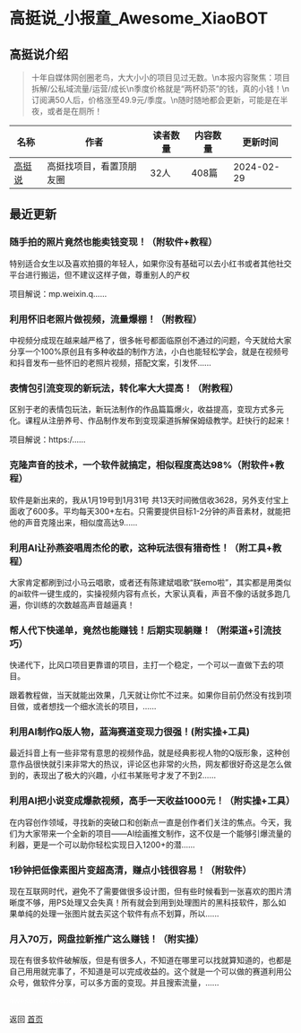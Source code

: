 # 高挺说_小报童_Awesome_XiaoBOT

## 高挺说介绍
> 十年自媒体网创圈老鸟，大大小小的项目见过无数。\n本报内容聚焦：项目拆解/公私域流量/运营/成长\n季度价格就是“两杯奶茶”的钱，真的小钱！\n订阅满50人后，价格涨至49.9元/季度。\n随时随地都会更新，可能是在半夜，或者是在厕所！  
  


|名称|作者|读者数量|内容数量|更新时间|
|---|---|---|---|---|
|[高挺说](https://xiaobot.net/p/gt20240102?refer=0b133df9-27dc-423b-8101-639049001c13)|高挺找项目，看置顶朋友圈|32人|408篇|2024-02-29|

## 最近更新
### 随手拍的照片竟然也能卖钱变现！（附软件+教程）

特别适合女生以及喜欢拍摄的年轻人，如果你没有基础可以去小红书或者其他社交平台进行搬运，但不建议这样子做，尊重别人的产权

项目解说：mp.weixin.q......

### 利用怀旧老照片做视频，流量爆棚！（附教程）

中视频分成现在越来越严格了，很多帐号都面临原创不通过的问题，今天就给大家分享一个100%原创且有多种收益的制作方法，小白也能轻松学会，就是在视频号和抖音发布一些怀旧的老照片视频，搭配文案，引发怀......

### 表情包引流变现的新玩法，转化率大大提高！（附教程）

区别于老的表情包玩法，新玩法制作的作品篇篇爆火，收益提高，变现方式多元化。课程从注册养号、作品制作发布到变现渠道拆解保姆级教学。赶快行的起来！

项目解说：https:/......

### 克隆声音的技术，一个软件就搞定，相似程度高达98%（附软件+教程）

软件是新出来的，我从1月19号到1月31号
共13天时间微信收3628，另外支付宝上面收了600多。平均每天300+左右。只需要提供目标1-2分钟的声音素材，就能把他的声音克隆出来，相似度高达9......

### 利用AI让孙燕姿唱周杰伦的歌，这种玩法很有猎奇性！（附工具+教程）

大家肯定都刷到过小马云唱歌，或者还有陈建斌唱歌“朕emo啦”，其实都是用类似的ai软件一键生成的，实操视频内容有点长，大家认真看，声音不像的话就多跑几遍，你训练的次数越高声音越逼真！

### 帮人代下快递单，竟然也能赚钱！后期实现躺赚！（附渠道+引流技巧）

快递代下，比风口项目更靠谱的项目，主打一个稳定，一个可以一直做下去的项目。

跟着教程做，当天就能出效果，几天就让你忙不过来。如果你目前仍然没有找到项目做，或者想找一个细水流长的项目，......

### 利用AI制作Q版人物，蓝海赛道变现力很强！(附实操+工具)

最近抖音上有一些非常有意思的视频作品，就是经典影视人物的Q版形象，这种创意作品很快就引来非常大的热议，评论区也非常的火热，网友都很好奇这是怎么做到的，表现出了极大的兴趣，小红书某账号才发了不到2......

### 利用AI把小说变成爆款视频，高手一天收益1000元！（附实操+工具）

在内容创作领域，寻找新的突破口和创新点一直是创作者们关注的焦点。今天，我们为大家带来一个全新的项目——AI绘画推文制作，这不仅是一个能够引爆流量的利器，更是一个可以助你轻松实现日入1200+的潜......

### 1秒钟把低像素图片变超高清，赚点小钱很容易！（附软件）

现在互联网时代，避免不了需要做很多设计图，但有些时候看到一张喜欢的图片清晰度不够，用PS处理又会失真！所有就会到用到处理图片的黑科技软件，那么如果单纯的处理一张图片就去买这个软件有点不划算，所以......

### 月入70万，网盘拉新推广这么赚钱！（附实操）

现在有很多软件破解版，但是有很多人，不知道在哪里可以找就算知道的，也都是自己用用就完事了，不知道是可以完成收益的。这个就是一个可以做的赛道利用公众号，做软件分享，可以多方面的变现。并且搜索流量，......


<a href="https://github.com/Reno9527/awesome-xiaobot" style="color: white; text-decoration: none;">awesome-xiaobot</a>

返回 [首页](../README.md)
